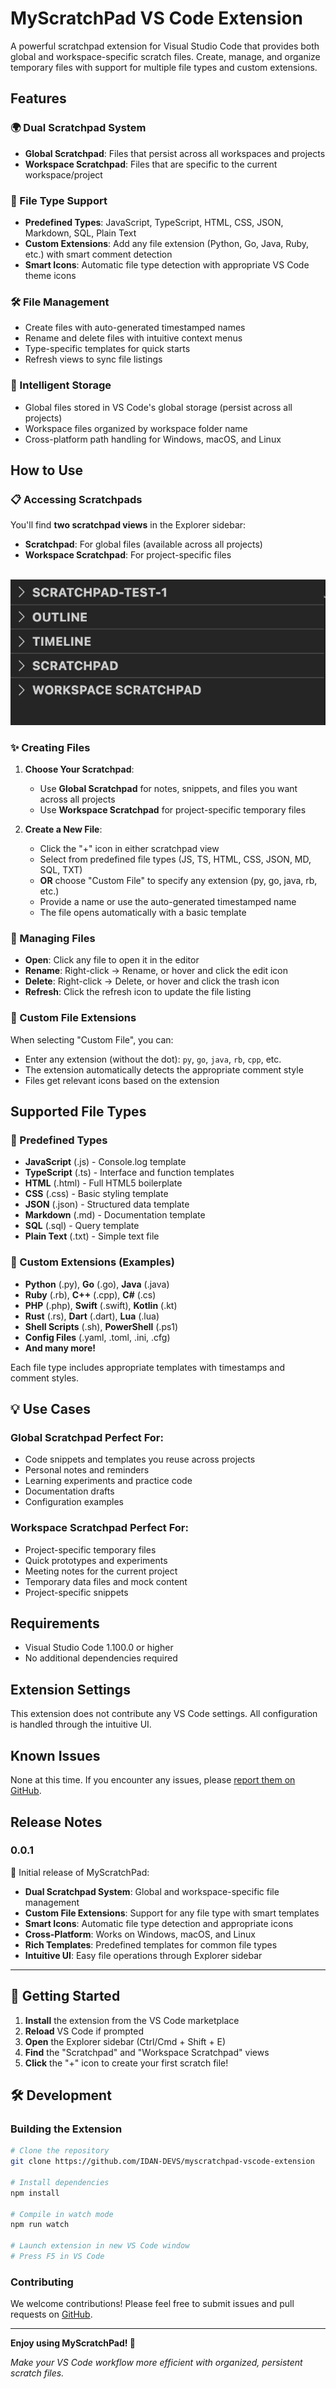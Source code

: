 # MyScratchPad VS Code Extension

A powerful scratchpad extension for Visual Studio Code that provides both global and workspace-specific scratch files. Create, manage, and organize temporary files with support for multiple file types and custom extensions.

## Features

### 🌍 Dual Scratchpad System

- **Global Scratchpad**: Files that persist across all workspaces and projects
- **Workspace Scratchpad**: Files that are specific to the current workspace/project

### 📁 File Type Support

- **Predefined Types**: JavaScript, TypeScript, HTML, CSS, JSON, Markdown, SQL, Plain Text
- **Custom Extensions**: Add any file extension (Python, Go, Java, Ruby, etc.) with smart comment detection
- **Smart Icons**: Automatic file type detection with appropriate VS Code theme icons

### 🛠️ File Management

- Create files with auto-generated timestamped names
- Rename and delete files with intuitive context menus
- Type-specific templates for quick starts
- Refresh views to sync file listings

### 💾 Intelligent Storage

- Global files stored in VS Code's global storage (persist across all projects)
- Workspace files organized by workspace folder name
- Cross-platform path handling for Windows, macOS, and Linux

## How to Use

### 📋 Accessing Scratchpads

You'll find **two scratchpad views** in the Explorer sidebar:

- **Scratchpad**: For global files (available across all projects)
- **Workspace Scratchpad**: For project-specific files

<br/>
<img src="./assets/explorer-view.png">

### ✨ Creating Files

1. **Choose Your Scratchpad**:

   - Use **Global Scratchpad** for notes, snippets, and files you want across all projects
   - Use **Workspace Scratchpad** for project-specific temporary files

2. **Create a New File**:
   - Click the "+" icon in either scratchpad view
   - Select from predefined file types (JS, TS, HTML, CSS, JSON, MD, SQL, TXT)
   - **OR** choose "Custom File" to specify any extension (py, go, java, rb, etc.)
   - Provide a name or use the auto-generated timestamped name
   - The file opens automatically with a basic template

### 🔧 Managing Files

- **Open**: Click any file to open it in the editor
- **Rename**: Right-click → Rename, or hover and click the edit icon
- **Delete**: Right-click → Delete, or hover and click the trash icon
- **Refresh**: Click the refresh icon to update the file listing

### 🎯 Custom File Extensions

When selecting "Custom File", you can:

- Enter any extension (without the dot): `py`, `go`, `java`, `rb`, `cpp`, etc.
- The extension automatically detects the appropriate comment style
- Files get relevant icons based on the extension

## Supported File Types

### 🎯 Predefined Types

- **JavaScript** (.js) - Console.log template
- **TypeScript** (.ts) - Interface and function templates
- **HTML** (.html) - Full HTML5 boilerplate
- **CSS** (.css) - Basic styling template
- **JSON** (.json) - Structured data template
- **Markdown** (.md) - Documentation template
- **SQL** (.sql) - Query template
- **Plain Text** (.txt) - Simple text file

### 🌟 Custom Extensions (Examples)

- **Python** (.py), **Go** (.go), **Java** (.java)
- **Ruby** (.rb), **C++** (.cpp), **C#** (.cs)
- **PHP** (.php), **Swift** (.swift), **Kotlin** (.kt)
- **Rust** (.rs), **Dart** (.dart), **Lua** (.lua)
- **Shell Scripts** (.sh), **PowerShell** (.ps1)
- **Config Files** (.yaml, .toml, .ini, .cfg)
- **And many more!**

Each file type includes appropriate templates with timestamps and comment styles.

## 💡 Use Cases

### Global Scratchpad Perfect For:

- Code snippets and templates you reuse across projects
- Personal notes and reminders
- Learning experiments and practice code
- Documentation drafts
- Configuration examples

### Workspace Scratchpad Perfect For:

- Project-specific temporary files
- Quick prototypes and experiments
- Meeting notes for the current project
- Temporary data files and mock content
- Project-specific snippets

## Requirements

- Visual Studio Code 1.100.0 or higher
- No additional dependencies required

## Extension Settings

This extension does not contribute any VS Code settings. All configuration is handled through the intuitive UI.

## Known Issues

None at this time. If you encounter any issues, please [report them on GitHub](https://github.com/IDAN-DEVS/myscratchpad-vscode-extension/issues).

## Release Notes

### 0.0.1

🎉 Initial release of MyScratchPad:

- **Dual Scratchpad System**: Global and workspace-specific file management
- **Custom File Extensions**: Support for any file type with smart templates
- **Smart Icons**: Automatic file type detection and appropriate icons
- **Cross-Platform**: Works on Windows, macOS, and Linux
- **Rich Templates**: Predefined templates for common file types
- **Intuitive UI**: Easy file operations through Explorer sidebar

---

## 🚀 Getting Started

1. **Install** the extension from the VS Code marketplace
2. **Reload** VS Code if prompted
3. **Open** the Explorer sidebar (Ctrl/Cmd + Shift + E)
4. **Find** the "Scratchpad" and "Workspace Scratchpad" views
5. **Click** the "+" icon to create your first scratch file!

## 🛠️ Development

### Building the Extension

```bash
# Clone the repository
git clone https://github.com/IDAN-DEVS/myscratchpad-vscode-extension

# Install dependencies
npm install

# Compile in watch mode
npm run watch

# Launch extension in new VS Code window
# Press F5 in VS Code
```

### Contributing

We welcome contributions! Please feel free to submit issues and pull requests on [GitHub](https://github.com/IDAN-DEVS/myscratchpad-vscode-extension).

---

**Enjoy using MyScratchPad! 🎉**

_Make your VS Code workflow more efficient with organized, persistent scratch files._
